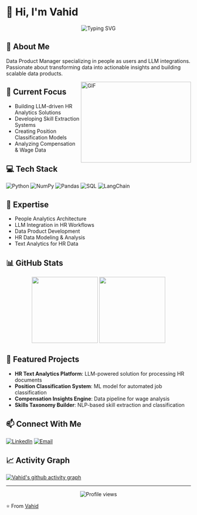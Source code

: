# 👋 Hi, I'm Vahid

<div align="center">
  <img src="https://readme-typing-svg.herokuapp.com?font=Fira+Code&pause=1000&color=70A4FC&center=true&vCenter=true&width=435&lines=People+Data+Explorer+%F0%9F%91%A5;Data+Product+Manager+%F0%9F%9A%80;LLM+Pipeline+Architect+%F0%9F%94%AE;HR+Analytics+Specialist+%F0%9F%93%8A" alt="Typing SVG" />
</div>

## 🚀 About Me
Data Product Manager specializing in people as users and LLM integrations. Passionate about transforming data into actionable insights and building scalable data products.

<img align="right" alt="GIF" src="https://github.com/abhisheknaiidu/abhisheknaiidu/blob/master/code.gif?raw=true" width="300" height="220" />

## 🔭 Current Focus
- Building LLM-driven HR Analytics Solutions
- Developing Skill Extraction Systems
- Creating Position Classification Models
- Analyzing Compensation & Wage Data

## 💻 Tech Stack
![Python](https://img.shields.io/badge/python-3670A0?style=for-the-badge&logo=python&logoColor=ffdd54)
![NumPy](https://img.shields.io/badge/numpy-%23013243.svg?style=for-the-badge&logo=numpy&logoColor=white)
![Pandas](https://img.shields.io/badge/pandas-%23150458.svg?style=for-the-badge&logo=pandas&logoColor=white)
![SQL](https://img.shields.io/badge/SQL-%2300f.svg?style=for-the-badge&logo=sqlite&logoColor=white)
![LangChain](https://img.shields.io/badge/LangChain-%23E34F26.svg?style=for-the-badge&logo=chainlink&logoColor=white)

## 🎯 Expertise
- People Analytics Architecture
- LLM Integration in HR Workflows
- Data Product Development
- HR Data Modeling & Analysis
- Text Analytics for HR Data

## 📊 GitHub Stats
<p align="center">
  <img height="180em" src="https://github-readme-stats.vercel.app/api?username=YOUR_GITHUB_USERNAME&show_icons=true&theme=tokyonight&include_all_commits=true&count_private=true"/>
  <img height="180em" src="https://github-readme-stats.vercel.app/api/top-langs/?username=YOUR_GITHUB_USERNAME&layout=compact&langs_count=8&theme=tokyonight"/>
</p>

## 🌟 Featured Projects
- **HR Text Analytics Platform**: LLM-powered solution for processing HR documents
- **Position Classification System**: ML model for automated job classification
- **Compensation Insights Engine**: Data pipeline for wage analysis
- **Skills Taxonomy Builder**: NLP-based skill extraction and classification

## 📫 Connect With Me
[![LinkedIn](https://img.shields.io/badge/LinkedIn-%230077B5.svg?style=for-the-badge&logo=linkedin&logoColor=white)](YOUR_LINKEDIN_URL)
[![Email](https://img.shields.io/badge/Email-D14836?style=for-the-badge&logo=gmail&logoColor=white)](mailto:vfaraji89@gmail.com)

## 📈 Activity Graph
[![Vahid's github activity graph](https://github-readme-activity-graph.vercel.app/graph?username=YOUR_GITHUB_USERNAME&theme=tokyo-night)](https://github.com/ashutosh00710/github-readme-activity-graph)

---

<div align="center">
  <img src="https://komarev.com/ghpvc/?username=YOUR_GITHUB_USERNAME&label=Profile%20views&color=0e75b6&style=flat" alt="Profile views" />
</div>

⭐️ From [Vahid](https://github.com/YOUR_GITHUB_USERNAME)
